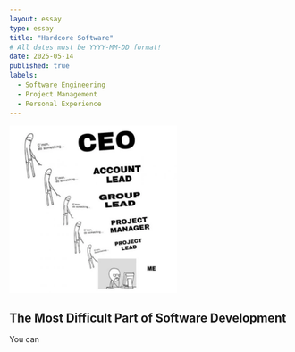 ```yaml
---
layout: essay
type: essay
title: "Hardcore Software"
# All dates must be YYYY-MM-DD format!
date: 2025-05-14
published: true
labels:
  - Software Engineering
  - Project Management
  - Personal Experience
---
```


<img width="300px" class="rounded float-start pe-4" src="../img/essays/do-something.jpg">

## The Most Difficult Part of Software Development

You can 